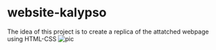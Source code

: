# website-kalypso
 
The idea of this project is to create a replica of the attatched webpage using HTML-CSS
![pic](https://user-images.githubusercontent.com/48902358/213968893-a8bc2cd8-7145-42a4-859c-f5bf6f2a8dda.png)
